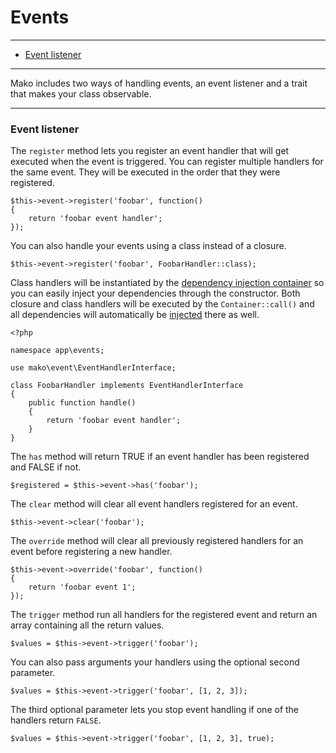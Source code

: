 # Events

--------------------------------------------------------

* [Event listener](#event_listener)

--------------------------------------------------------

Mako includes two ways of handling events, an event listener and a trait that makes your class observable.

--------------------------------------------------------

<a id="event_listener"></a>

### Event listener

The ```register``` method lets you register an event handler that will get executed when the event is triggered. You can register multiple handlers for the same event. They will be executed in the order that they were registered.

	$this->event->register('foobar', function()
	{
		return 'foobar event handler';
	});

You can also handle your events using a class instead of a closure.

	$this->event->register('foobar', FoobarHandler::class);

Class handlers will be instantiated by the [dependency injection container](:base_url:/docs/:version:/getting-started:dependency-injection) so you can easily inject your dependencies through the constructor. Both closure and class handlers will be executed by the ```Container::call()``` and all dependencies will automatically be [injected](:base_url:/docs/:version:/getting-started:dependency-injection) there as well.

	<?php

	namespace app\events;

	use mako\event\EventHandlerInterface;

	class FoobarHandler implements EventHandlerInterface
	{
		public function handle()
		{
			return 'foobar event handler';
		}
	}

The ```has``` method will return TRUE if an event handler has been registered and FALSE if not.

	$registered = $this->event->has('foobar');

The ```clear``` method will clear all event handlers registered for an event.

	$this->event->clear('foobar');

The ```override``` method will clear all previously registered handlers for an event before registering a new handler.

	$this->event->override('foobar', function()
	{
		return 'foobar event 1';
	});

The ```trigger``` method run all handlers for the registered event and return an array containing all the return values.

	$values = $this->event->trigger('foobar');

You can also pass arguments your handlers using the optional second parameter.

	$values = $this->event->trigger('foobar', [1, 2, 3]);

The third optional parameter lets you stop event handling if one of the handlers return ```FALSE```.

	$values = $this->event->trigger('foobar', [1, 2, 3], true);
